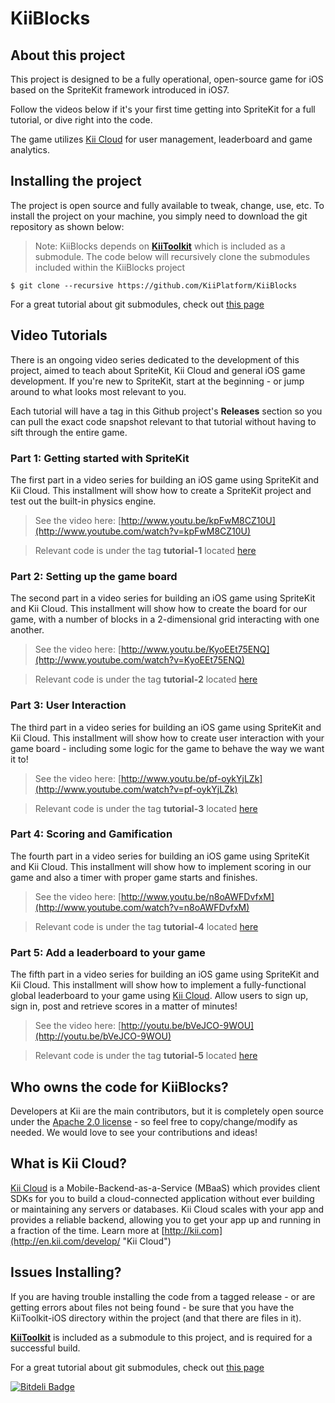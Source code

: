 # KiiBlocks

## About this project
This project is designed to be a fully operational, open-source game for iOS based on the SpriteKit framework introduced in iOS7. 

Follow the videos below if it's your first time getting into SpriteKit for a full tutorial, or dive right into the code.

The game utilizes [Kii Cloud](http://en.kii.com/develop/mobile-backend/) for user management, leaderboard and game analytics.

## Installing the project
The project is open source and fully available to tweak, change, use, etc. To install the project on your machine, you simply need to download the git repository as shown below:

> Note: KiiBlocks depends on **[KiiToolkit](https://github.com/KiiPlatform/KiiToolkit-iOS)** which is included as a submodule. The code below will recursively clone the submodules included within the KiiBlocks project

    $ git clone --recursive https://github.com/KiiPlatform/KiiBlocks  
    

For a great tutorial about git submodules, check out [this page](http://git-scm.com/book/en/Git-Tools-Submodules)


## Video Tutorials
There is an ongoing video series dedicated to the development of this project, aimed to teach about SpriteKit, Kii Cloud and general iOS game development. If you're new to SpriteKit, start at the beginning - or jump around to what looks most relevant to you.

Each tutorial will have a tag in this Github project's **Releases** section so you can pull the exact code snapshot relevant to that tutorial without having to sift through the entire game. 

### Part 1: Getting started with SpriteKit
The first part in a video series for building an iOS game using SpriteKit and Kii Cloud. This installment will show how to create a SpriteKit project and test out the built-in physics engine.

> See the video here: [http://www.youtu.be/kpFwM8CZ10U](http://www.youtube.com/watch?v=kpFwM8CZ10U)

> Relevant code is under the tag **tutorial-1** located [here](https://github.com/KiiPlatform/KiiBlocks/releases/tag/tutorial-1)

### Part 2: Setting up the game board
The second part in a video series for building an iOS game using SpriteKit and Kii Cloud. This installment will show how to create the board for our game, with a number of blocks in a 2-dimensional grid interacting with one another.

> See the video here: [http://www.youtu.be/KyoEEt75ENQ](http://www.youtube.com/watch?v=KyoEEt75ENQ)

> Relevant code is under the tag **tutorial-2** located [here](https://github.com/KiiPlatform/KiiBlocks/releases/tag/tutorial-2)

### Part 3: User Interaction
The third part in a video series for building an iOS game using SpriteKit and Kii Cloud. This installment will show how to create user interaction with your game board - including some logic for the game to behave the way we want it to!

> See the video here: [http://www.youtu.be/pf-oykYjLZk](http://www.youtube.com/watch?v=pf-oykYjLZk)

> Relevant code is under the tag **tutorial-3** located [here](https://github.com/KiiPlatform/KiiBlocks/releases/tag/tutorial-3)

### Part 4: Scoring and Gamification
The fourth part in a video series for building an iOS game using SpriteKit and Kii Cloud. This installment will show how to implement scoring in our game and also a timer with proper game starts and finishes.

> See the video here: [http://www.youtu.be/n8oAWFDvfxM](http://www.youtube.com/watch?v=n8oAWFDvfxM)

> Relevant code is under the tag **tutorial-4** located [here](https://github.com/KiiPlatform/KiiBlocks/releases/tag/tutorial-4)

### Part 5: Add a leaderboard to your game
The fifth part in a video series for building an iOS game using SpriteKit and Kii Cloud. This installment will show how to implement a fully-functional global leaderboard to your game using [Kii Cloud](http://en.kii.com/develop/). Allow users to sign up, sign in, post and retrieve scores in a matter of minutes!

> See the video here: [http://youtu.be/bVeJCO-9WOU](http://youtu.be/bVeJCO-9WOU)

> Relevant code is under the tag **tutorial-5** located [here](https://github.com/KiiPlatform/KiiBlocks/releases/tag/tutorial-5)

## Who owns the code for KiiBlocks?
Developers at Kii are the main contributors, but it is completely open source under the [Apache 2.0 license](http://www.apache.org/licenses/LICENSE-2.0 "Apache 2.0") - so feel free to copy/change/modify as needed. We would love to see your contributions and ideas!


## What is Kii Cloud?
[Kii Cloud](http://en.kii.com/develop/ "Kii Cloud") is a Mobile-Backend-as-a-Service (MBaaS) which provides client SDKs for you to build a cloud-connected application without ever building or maintaining any servers or databases. Kii Cloud scales with your app and provides a reliable backend, allowing you to get your app up and running in a fraction of the time. Learn more at [http://kii.com](http://en.kii.com/develop/ "Kii Cloud")


## Issues Installing?
If you are having trouble installing the code from a tagged release - or are getting errors about files not being found - be sure that you have the KiiToolkit-iOS directory within the project (and that there are files in it).

**[KiiToolkit](https://github.com/KiiPlatform/KiiToolkit-iOS)** is included as a submodule to this project, and is required for a successful build. 

For a great tutorial about git submodules, check out [this page](http://git-scm.com/book/en/Git-Tools-Submodules)



[![Bitdeli Badge](https://d2weczhvl823v0.cloudfront.net/KiiPlatform/kiiblocks/trend.png)](https://bitdeli.com/free "Bitdeli Badge")

